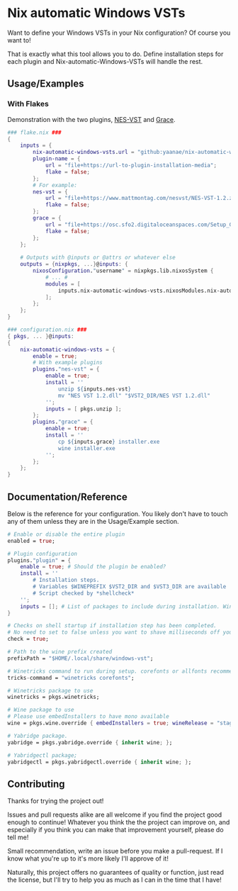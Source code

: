 
# Nix automatic Windows VSTs

Want to define your Windows VSTs in your Nix configuration? Of course you want to!

That is exactly what this tool allows you to do. Define installation steps for each plugin and Nix-automatic-Windows-VSTs will handle the rest.


## Usage/Examples

### With Flakes
Demonstration with the two plugins, [NES-VST](https://www.mattmontag.com/projects-page/nintendo-vst) and [Grace](https://www.onesmallclue.com/index.html).

```nix
### flake.nix ###
{
    inputs = {
        nix-automatic-windows-vsts.url = "github:yaanae/nix-automatic-windows-vsts";
        plugin-name = {
            url = "file+https://url-to-plugin-installation-media";
            flake = false;
        };
        # For example:
        nes-vst = {
            url = "file+https://www.mattmontag.com/nesvst/NES-VST-1.2.zip";
            flake = false;
        };
        grace = {
            url = "file+https://osc.sfo2.digitaloceanspaces.com/Setup_Grace_64bit_Full_1-0-4-9_Windows.exe";
            flake = false;
        };
    };
    
    # Outputs with @inputs or @attrs or whatever else
    outputs = {nixpkgs, ...}@inputs: {
        nixosConfiguration."username" = nixpkgs.lib.nixosSystem {
            # ... #
            modules = [
                inputs.nix-automatic-windows-vsts.nixosModules.nix-automatic-windows-vsts
            ]; 
        };
    };
}

### configuration.nix ###
{ pkgs, ... }@inputs:
{
    nix-automatic-windows-vsts = {
        enable = true;
        # With example plugins
        plugins."nes-vst" = {
            enable = true;
            install = ''
                unzip ${inputs.nes-vst}
                mv "NES VST 1.2.dll" "$VST2_DIR/NES VST 1.2.dll"
            '';
            inputs = [ pkgs.unzip ];
        };
        plugins."grace" = {
            enable = true;
            install = ''
                cp ${inputs.grace} installer.exe
                wine installer.exe
            '';
        };
    };
}
```


## Documentation/Reference
Below is the reference for your configuration. You likely don't have to touch any of them unless they are in the  Usage/Example section.
```nix
# Enable or disable the entire plugin
enabled = true; 

# Plugin configuration
plugins."plugin" = {
    enable = true; # Should the plugin be enabled?
    install = ''
        # Installation steps.
        # Variables $WINEPREFIX $VST2_DIR and $VST3_DIR are available
        # Script checked by *shellcheck*
    '';
    inputs = []; # List of packages to include during installation. Wine is always provided.
}

# Checks on shell startup if installation step has been completed.
# No need to set to false unless you want to shave milliseconds off your config.
check = true; 

# Path to the wine prefix created
prefixPath = "$HOME/.local/share/windows-vst"; 

# Winetricks command to run during setup. corefonts or allfonts recommended.
tricks-command = "winetricks corefonts"; 

# Winetricks package to use
winetricks = pkgs.winetricks;

# Wine package to use
# Please use embedInstallers to have mono available
wine = pkgs.wine.override { embedInstallers = true; wineRelease = "staging"; wineBuild = "wineWow"; };

# Yabridge package.
yabridge = pkgs.yabridge.override { inherit wine; };

# Yabridgectl package;
yabridgectl = pkgs.yabridgectl.override { inherit wine; };
```



## Contributing

Thanks for trying the project out!

Issues and pull requests alike are all welcome if you find the project good enough to continue! Whatever you think the the project can improve on, and especially if you think you can make that improvement yourself, please do tell me!

Small recommendation, write an issue before you make a pull-request. If I know what you're up to it's more likely I'll approve of it!

Naturally, this project offers no guarantees of quality or function, just read the license, but I'll try to help you as much as I can in the time that I have!
